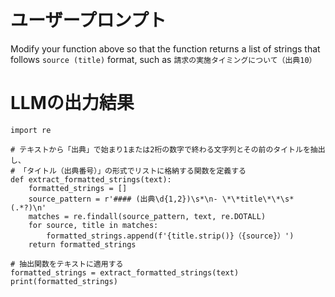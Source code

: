 # ユーザープロンプト

Modify your function above so that the function returns a list of strings that follows `source (title)` format, such as `請求の実施タイミングについて（出典10）`

# LLMの出力結果

```
import re

# テキストから「出典」で始まり1または2桁の数字で終わる文字列とその前のタイトルを抽出し、
# 「タイトル（出典番号）」の形式でリストに格納する関数を定義する
def extract_formatted_strings(text):
    formatted_strings = []
    source_pattern = r'#### (出典\d{1,2})\s*\n- \*\*title\*\*\s*(.*?)\n'
    matches = re.findall(source_pattern, text, re.DOTALL)
    for source, title in matches:
        formatted_strings.append(f'{title.strip()}（{source}）')
    return formatted_strings

# 抽出関数をテキストに適用する
formatted_strings = extract_formatted_strings(text)
print(formatted_strings)
```